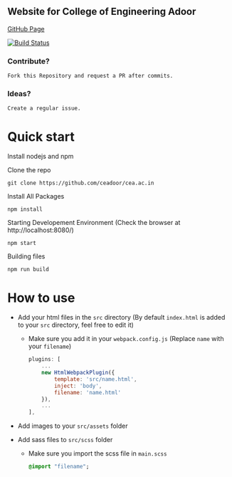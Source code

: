 ## Website for College of Engineering Adoor

[GitHub Page](https://ceadoor.github.io/cea.ac.in/)

[![Build Status](https://travis-ci.org/ceadoor/cea.ac.in.svg?branch=master)](https://travis-ci.org/ceadoor/cea.ac.in)

### Contribute?

```
Fork this Repository and request a PR after commits.
```

### Ideas?

```
Create a regular issue.
```

# Quick start

Install nodejs and npm

Clone the repo

    git clone https://github.com/ceadoor/cea.ac.in

Install All Packages

    npm install

Starting Developement Environment (Check the browser at http://localhost:8080/)

    npm start

Building files

    npm run build

# How to use

- Add your html files in the `src` directory (By default `index.html` is added to your `src` directory, feel free to edit it)

  - Make sure you add it in your `webpack.config.js` (Replace `name` with your `filename`)

    ```javascript
    plugins: [
        ...
        new HtmlWebpackPlugin({
            template: 'src/name.html',
            inject: 'body',
            filename: 'name.html'
        }),
        ...
    ],
    ```

- Add images to your `src/assets` folder
- Add sass files to `src/scss` folder

  - Make sure you import the scss file in `main.scss`

    ```sass
    @import "filename";
    ```
